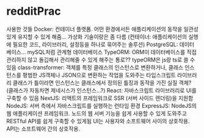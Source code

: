 # redditPrac
사용한 것들
Docker: 컨테이너 플랫폼. 어떤 환경에서든 애플리케이션의 동작을 일관성 있게 유지할 수 있게 해줌... 가상화 기술이랑은 좀 다름 (컨테이너: 애플리케이션의 실행에 필요한 코드, 라이브러리, 설정등을 하나로 묶어주는 솔루션)
PostgreSQL: 데이터베이스... mySQL처럼 관계형 데이터베이스
TypeORM: ORM이 데이터베이스를 직접 관리하지 않고 돌깁해서 관리해줄 수 있게 해주는 통로?? typeORM은 js랑 ts로 쓸 수 있음
class-transformer: 객체를 특정 클래스의 인스턴스로 변환하거나, 클래스 인스턴스를 평범한 JS객체나 JSON으로 변환하는 작업을 도와주는 타입스크립트 라이브러리
  클래스가 틀이라면 인스턴스는 클래스에서 정의된 틀징과 동작을 가진 실질 객체? (클래스가 자동차면 제네시스가 인스턴스...?)
React: 자바스크립트 라이브러리로 UI를 구축할 수 있음
NextJS: 리액트의 프레임워크로 SSR (서버 사이드 렌더링)을 지원함
NodeJS: 서버 측에서 자바스크립트를 실행하는 런타임 환경
ExpressJS: NodeJS의 웹 애플리케이션 프레임워크. 노드의 웹 서버 기능을 쉽게 사용할 수 있게 도와주고 RESTful API를 쉽게 구축할 수 있게됨
  UI는 사용자와 소프트웨어 사이의 상호작용. API는 소프트웨어 간의 상호작용.
